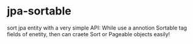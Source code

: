 # jpa-sortable
sort jpa entity with a very simple API: While use a annotion Sortable tag fields of enetity, then can craete Sort or Pageable objects easily!
